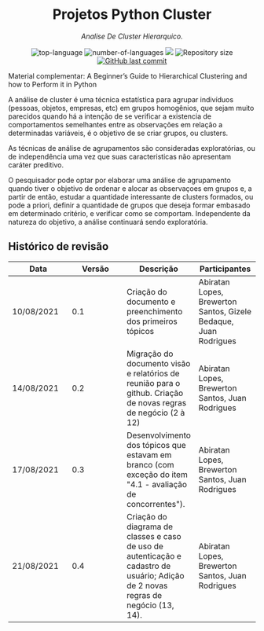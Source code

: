 <h1 align="center">Projetos Python Cluster</h1>
<p align="center"><i>Analise De Cluster Hierarquico.</i></p>

<p align="center" display="inline-block">
  <img src="https://img.shields.io/github/languages/top/Editora-Artigos/article-model" alt="top-language"/>
  <img src="https://img.shields.io/github/languages/count/Editora-Artigos/article-model.svg" alt="number-of-languages"/>
  <a href="https://www.codacy.com/gh/Editora-Artigos/article-model/dashboard?utm_source=github.com&amp;utm_medium=referral&amp;utm_content=Editora-Artigos/article-model&amp;utm_campaign=Badge_Grade"><img src="https://app.codacy.com/project/badge/Grade/a148a172d5b6471098a0f0166b08e542"/></a>
  <img alt="Repository size" src="https://img.shields.io/github/repo-size/Editora-Artigos/article-model.svg">
  <a href="https://github.com/Editora-Artigos/article-model/commits/master">
    <img alt="GitHub last commit" src="https://img.shields.io/github/last-commit/Editora-Artigos/article-model.svg">
  </a>

Material complementar: A Beginner’s Guide to Hierarchical Clustering and how to Perform it in Python

A análise de cluster é uma técnica estatística para agrupar indivíduos (pessoas, objetos, empresas, etc) em grupos homogênios, que sejam muito parecidos quando há a intenção de se verificar a existencia de comportamentos semelhantes entre as observações em relação a determinadas variáveis, é o objetivo de se criar grupos, ou clusters.

As técnicas de análise de agrupamentos são consideradas exploratórias, ou de independência uma vez que suas caracteristicas não apresentam caráter preditivo.

O pesquisador pode optar por elaborar uma análise de agrupamento quando tiver o objetivo de ordenar e alocar as observaçoes em grupos e, a partir de então, estudar a quantidade interessante de clusters formados, ou pode a priori, definir a quantidade de grupos que deseja formar embasado em determinado critério, e verificar como se comportam. Independente da natureza do objetivo, a análise continuará sendo exploratória.

  ## Histórico de revisão

<table>
    <thead>
        <th style="width: 25%;">
            Data
        </th>
        <th style="width: 25%;">
            Versão
        </th>
        <th style="width: 25%;">
            Descrição
        </th>
        <th style="width: 25%;">
            Participantes
        </th>
    </thead>
    <tbody>
        <tr>
            <td>
                10/08/2021
            </td>
            <td>
                0.1
            </td>
            <td>
                Criação do documento e preenchimento dos primeiros tópicos
            </td>
            <td>
                Abiratan Lopes, Brewerton Santos, Gizele Bedaque, Juan Rodrigues
            </td>
        </tr>
        <tr>
            <td>
                14/08/2021
            </td>
            <td>
                0.2
            </td>
            <td>
                Migração do documento visão e relatórios de reunião para o github. Criação de novas regras de negócio (2 à 12)
            </td>
            <td>
                Abiratan Lopes, Brewerton Santos, Juan Rodrigues
            </td>
        </tr>
        <tr>
            <td>
                17/08/2021
            </td>
            <td>
                0.3
            </td>
            <td>
                Desenvolvimento dos tópicos que estavam em branco (com exceção do item "4.1 - avaliação de concorrentes").
            </td>
            <td>
                Abiratan Lopes, Brewerton Santos, Juan Rodrigues
            </td>
        </tr>
        <tr>
            <td>
                21/08/2021
            </td>
            <td>
                0.4
            </td>
            <td>
                Criação do diagrama de classes e caso de uso de autenticação e cadastro de usuário; Adição de 2 novas regras de negócio (13, 14).
            </td>
            <td>
                Abiratan Lopes, Brewerton Santos, Juan Rodrigues
            </td>
        </tr>
    </tbody>
</table>
